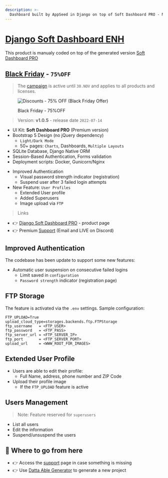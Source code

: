 ```yaml
---
description: >-
  Dashboard built by AppSeed in Django on top of Soft Dashboard PRO - Manual Coded Version.
---
```


# [Django Soft Dashboard ENH](https://appseed.us/product/soft-ui-dashboard-pro/django/)

This product is manualy coded on top of the generated version [Soft Dashboard PRO](./soft-ui-dashboard-pro.md)


## [Black Friday](https://appseed.us/discounts/) - `75%OFF`

> The [campaign](https://appseed.us/discounts/)  is active until `30.NOV` and applies to all products and licenses.

<figure><img src="https://user-images.githubusercontent.com/51070104/202682043-511f672d-76a2-404c-9601-ce4b77825454.jpg" alt="Discounts - 75% OFF (Black Friday Offer)"><figcaption><p>Black Friday - 75%OFF </p></figcaption></figure>


> Version: **v1.0.5** - release date `2022-07-14`

* UI Kit: **Soft Dashboard PRO** (Premium version)
* Bootstrap 5 Design (no jQuery dependency)
  * `Light/Dark Mode`
  * 50+ pages: `Charts`, Dashboards, `Multiple Layouts`
* SQLite Database, Django Native ORM
* Session-Based Authentication, Forms validation
* Deployment scripts: Docker, Gunicorn/Nginx
- Improved Authentication
  - Visual password strength indicator (registration)
  - Suspend user after 3 failed login attempts
- New Feature: `User Profiles`
  - Extended User profile
  - Added Superusers
  - Image upload via `FTP`

> Links

* 👉 [Django Soft Dashboard PRO](https://appseed.us/product/soft-ui-dashboard-pro/django/) - product page
* 👉 Premium [Support](https://appseed.us/support) (Email and LIVE on Discord)



## Improved Authentication 

The codebase has been update to support some new features: 

- Automatic user suspension on consecutive failed logins
  - Limit saved in `configuration` 
  - `Password strength` indicator (registration page)



## FTP Storage

The feature is activated via the `.env` settings. Sample configuration: 

```env
FTP_UPLOAD=True
upload_cloud_type=storages.backends.ftp.FTPStorage
ftp_username   = <FTP_USER>
ftp_password   = <FTP_PASS>
ftp_server_url = <FTP_SERVER_IP>
ftp_port       = <FTP_SERVER_PORT>
upload_url     = <WWW_ROOT_FOR_IMAGES>
```  



## Extended User Profile

- Users are able to edit their profile:
  - Full Name, address, phone number and ZIP Code
- Upload their profile image
  - If the `FTP_UPLOAD` feature is active



## Users Management

> Note: Feature reserved for `superusers`

- List all users
- Edit the information
- Suspend/unsuspend the users



## 🚀 Where to go from here

* 👉 Access the [support](https://appseed.us/support/) page in case something is missing
* 👉 Use [Datta Able Generator](https://appseed.us/generator/datta-able/) to generate a new project
